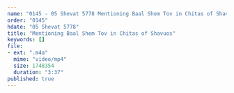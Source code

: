 ```yaml
---
name: "0145 - 05 Shevat 5778 Mentioning Baal Shem Tov in Chitas of Shavuos"
order: "0145"
hdate: "05 Shevat 5778"
title: "Mentioning Baal Shem Tov in Chitas of Shavuos"
keywords: []
file:
- ext: ".m4a"
  mime: "video/mp4"
  size: 1748354
  duration: "3:37"
published: true
---
```


